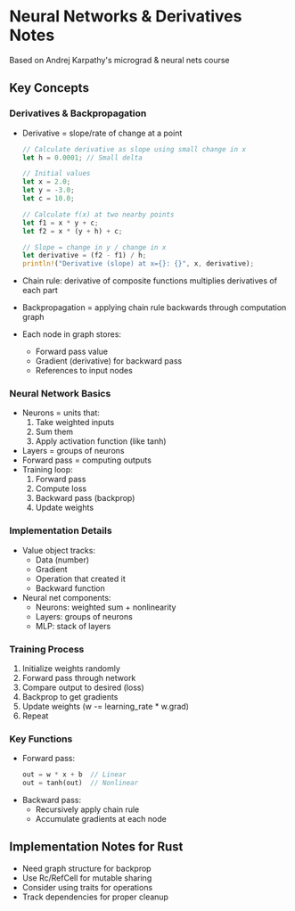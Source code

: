 # Neural Networks & Derivatives Notes

Based on Andrej Karpathy's micrograd & neural nets course

## Key Concepts

### Derivatives & Backpropagation

- Derivative = slope/rate of change at a point

  ```rust
  // Calculate derivative as slope using small change in x
  let h = 0.0001; // Small delta

  // Initial values
  let x = 2.0;
  let y = -3.0;
  let c = 10.0;

  // Calculate f(x) at two nearby points
  let f1 = x * y + c;
  let f2 = x * (y + h) + c;

  // Slope = change in y / change in x
  let derivative = (f2 - f1) / h;
  println!("Derivative (slope) at x={}: {}", x, derivative);
  ```

- Chain rule: derivative of composite functions multiplies derivatives of each part
- Backpropagation = applying chain rule backwards through computation graph
- Each node in graph stores:
  - Forward pass value
  - Gradient (derivative) for backward pass
  - References to input nodes

### Neural Network Basics

- Neurons = units that:
  1. Take weighted inputs
  2. Sum them
  3. Apply activation function (like tanh)
- Layers = groups of neurons
- Forward pass = computing outputs
- Training loop:
  1. Forward pass
  2. Compute loss
  3. Backward pass (backprop)
  4. Update weights

### Implementation Details

- Value object tracks:
  - Data (number)
  - Gradient
  - Operation that created it
  - Backward function
- Neural net components:
  - Neurons: weighted sum + nonlinearity
  - Layers: groups of neurons
  - MLP: stack of layers

### Training Process

1. Initialize weights randomly
2. Forward pass through network
3. Compare output to desired (loss)
4. Backprop to get gradients
5. Update weights (w -= learning_rate \* w.grad)
6. Repeat

### Key Functions

- Forward pass:
  ```rust
  out = w * x + b  // Linear
  out = tanh(out)  // Nonlinear
  ```
- Backward pass:
  - Recursively apply chain rule
  - Accumulate gradients at each node

## Implementation Notes for Rust

- Need graph structure for backprop
- Use Rc/RefCell for mutable sharing
- Consider using traits for operations
- Track dependencies for proper cleanup
